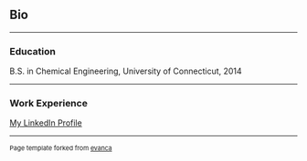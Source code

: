 ## Bio
---
### Education

B.S. in Chemical Engineering, University of Connecticut, 2014

---
### Work Experience

[My LinkedIn Profile](https://www.linkedin.com/in/ginnycousens/)


---
<p style="font-size:11px">Page template forked from <a href="https://github.com/evanca/quick-portfolio">evanca</a></p>
<!-- Remove above link if you don't want to attibute -->
